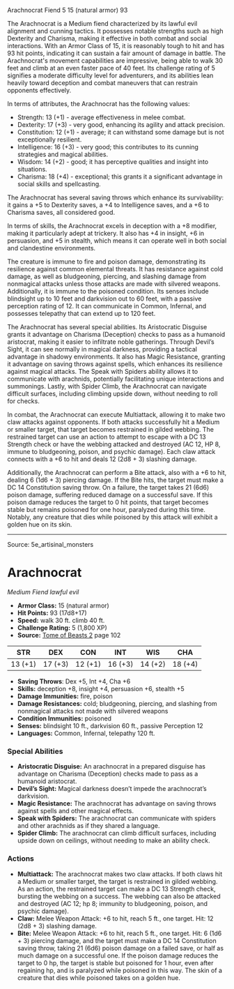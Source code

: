 <MonsterName/>Arachnocrat</MonsterName>
<CreatureType/>Fiend</CreatureType>
<CR/>5</CR>
<AC/>15 (natural armor)</AC>
<HP/>93</HP>
<summary>The Arachnocrat is a Medium fiend characterized by its lawful evil alignment and cunning tactics. It possesses notable strengths such as high Dexterity and Charisma, making it effective in both combat and social interactions. With an Armor Class of 15, it is reasonably tough to hit and has 93 hit points, indicating it can sustain a fair amount of damage in battle. The Arachnocrat's movement capabilities are impressive, being able to walk 30 feet and climb at an even faster pace of 40 feet. Its challenge rating of 5 signifies a moderate difficulty level for adventurers, and its abilities lean heavily toward deception and combat maneuvers that can restrain opponents effectively.</summary>

<detail>

In terms of attributes, the Arachnocrat has the following values:
- Strength: 13 (+1) - average effectiveness in melee combat.
- Dexterity: 17 (+3) - very good, enhancing its agility and attack precision.
- Constitution: 12 (+1) - average; it can withstand some damage but is not exceptionally resilient.
- Intelligence: 16 (+3) - very good; this contributes to its cunning strategies and magical abilities.
- Wisdom: 14 (+2) - good; it has perceptive qualities and insight into situations.
- Charisma: 18 (+4) - exceptional; this grants it a significant advantage in social skills and spellcasting.

The Arachnocrat has several saving throws which enhance its survivability: it gains a +5 to Dexterity saves, a +4 to Intelligence saves, and a +6 to Charisma saves, all considered good. 

In terms of skills, the Arachnocrat excels in deception with a +8 modifier, making it particularly adept at trickery. It also has +4 in insight, +6 in persuasion, and +5 in stealth, which means it can operate well in both social and clandestine environments.

The creature is immune to fire and poison damage, demonstrating its resilience against common elemental threats. It has resistance against cold damage, as well as bludgeoning, piercing, and slashing damage from nonmagical attacks unless those attacks are made with silvered weapons. Additionally, it is immune to the poisoned condition. Its senses include blindsight up to 10 feet and darkvision out to 60 feet, with a passive perception rating of 12. It can communicate in Common, Infernal, and possesses telepathy that can extend up to 120 feet.

The Arachnocrat has several special abilities. Its Aristocratic Disguise grants it advantage on Charisma (Deception) checks to pass as a humanoid aristocrat, making it easier to infiltrate noble gatherings. Through Devil’s Sight, it can see normally in magical darkness, providing a tactical advantage in shadowy environments. It also has Magic Resistance, granting it advantage on saving throws against spells, which enhances its resilience against magical attacks. The Speak with Spiders ability allows it to communicate with arachnids, potentially facilitating unique interactions and summonings. Lastly, with Spider Climb, the Arachnocrat can navigate difficult surfaces, including climbing upside down, without needing to roll for checks.

In combat, the Arachnocrat can execute Multiattack, allowing it to make two claw attacks against opponents. If both attacks successfully hit a Medium or smaller target, that target becomes restrained in gilded webbing. The restrained target can use an action to attempt to escape with a DC 13 Strength check or have the webbing attacked and destroyed (AC 12, HP 8, immune to bludgeoning, poison, and psychic damage). Each claw attack connects with a +6 to hit and deals 12 (2d8 + 3) slashing damage.

Additionally, the Arachnocrat can perform a Bite attack, also with a +6 to hit, dealing 6 (1d6 + 3) piercing damage. If the Bite hits, the target must make a DC 14 Constitution saving throw. On a failure, the target takes 21 (6d6) poison damage, suffering reduced damage on a successful save. If this poison damage reduces the target to 0 hit points, that target becomes stable but remains poisoned for one hour, paralyzed during this time. Notably, any creature that dies while poisoned by this attack will exhibit a golden hue on its skin.</detail>



---

Source: 5e_artisinal_monsters

# Arachnocrat

*Medium* *Fiend* *lawful evil*

- **Armor Class:** 15 (natural armor)
- **Hit Points:** 93 (17d8+17)
- **Speed:** walk 30 ft. climb 40 ft.
- **Challenge Rating:** 5 (1,800 XP)
- **Source:** [Tome of Beasts 2](https://koboldpress.com/kpstore/product/tome-of-beasts-2-for-5th-edition) page 102

| STR | DEX | CON | INT | WIS | CHA |
| --- | --- | --- | --- | --- | --- |
| 13 (+1) | 17 (+3) | 12 (+1) | 16 (+3) | 14 (+2) | 18 (+4) |

- **Saving Throws**: Dex +5, Int +4, Cha +6
- **Skills:** deception +8, insight +4, persuasion +6, stealth +5
- **Damage Immunities:** fire, poison
- **Damage Resistances:** cold; bludgeoning, piercing, and slashing from nonmagical attacks not made with silvered weapons
- **Condition Immunities:** poisoned
- **Senses:** blindsight 10 ft., darkvision 60 ft., passive Perception 12
- **Languages:** Common, Infernal, telepathy 120 ft.

### Special Abilities

- **Aristocratic Disguise:** An arachnocrat in a prepared disguise has advantage on Charisma (Deception) checks made to pass as a humanoid aristocrat.
- **Devil’s Sight:** Magical darkness doesn’t impede the arachnocrat’s darkvision.
- **Magic Resistance:** The arachnocrat has advantage on saving throws against spells and other magical effects.
- **Speak with Spiders:** The arachnocrat can communicate with spiders and other arachnids as if they shared a language.
- **Spider Climb:** The arachnocrat can climb difficult surfaces, including upside down on ceilings, without needing to make an ability check.

### Actions

- **Multiattack:** The arachnocrat makes two claw attacks. If both claws hit a Medium or smaller target, the target is restrained in gilded webbing. As an action, the restrained target can make a DC 13 Strength check, bursting the webbing on a success. The webbing can also be attacked and destroyed (AC 12; hp 8; immunity to bludgeoning, poison, and psychic damage).
- **Claw:** Melee Weapon Attack: +6 to hit, reach 5 ft., one target. Hit: 12 (2d8 + 3) slashing damage.
- **Bite:** Melee Weapon Attack: +6 to hit, reach 5 ft., one target. Hit: 6 (1d6 + 3) piercing damage, and the target must make a DC 14 Constitution saving throw, taking 21 (6d6) poison damage on a failed save, or half as much damage on a successful one. If the poison damage reduces the target to 0 hp, the target is stable but poisoned for 1 hour, even after regaining hp, and is paralyzed while poisoned in this way. The skin of a creature that dies while poisoned takes on a golden hue.




